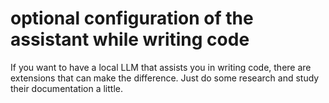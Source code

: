 # optional configuration of the assistant while writing code

If you want to have a local LLM that assists you in writing code, there are extensions that can make the difference.
Just do some research and study their documentation a little.
